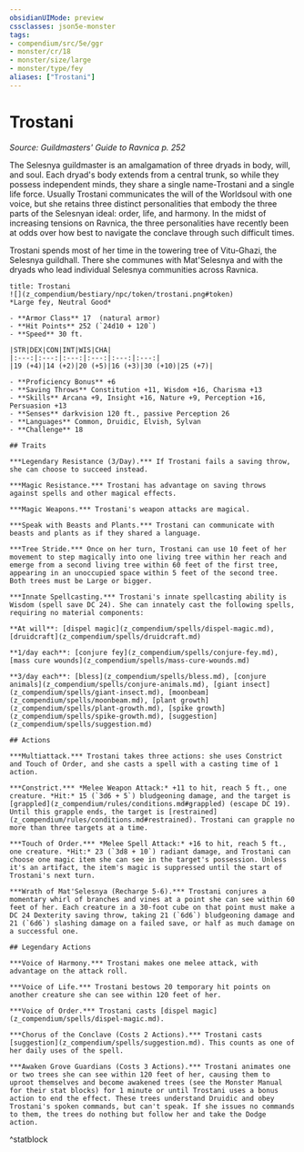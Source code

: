 ```yaml
---
obsidianUIMode: preview
cssclasses: json5e-monster
tags:
- compendium/src/5e/ggr
- monster/cr/18
- monster/size/large
- monster/type/fey
aliases: ["Trostani"]
---
```

# Trostani
*Source: Guildmasters' Guide to Ravnica p. 252*  

The Selesnya guildmaster is an amalgamation of three dryads in body, will, and soul. Each dryad's body extends from a central trunk, so while they possess independent minds, they share a single name-Trostani and a single life force. Usually Trostani communicates the will of the Worldsoul with one voice, but she retains three distinct personalities that embody the three parts of the Selesnyan ideal: order, life, and harmony. In the midst of increasing tensions on Ravnica, the three personalities have recently been at odds over how best to navigate the conclave through such difficult times.

Trostani spends most of her time in the towering tree of Vitu-Ghazi, the Selesnya guildhall. There she communes with Mat'Selesnya and with the dryads who lead individual Selesnya communities across Ravnica.

```ad-statblock
title: Trostani
![](z_compendium/bestiary/npc/token/trostani.png#token)
*Large fey, Neutral Good*

- **Armor Class** 17  (natural armor)
- **Hit Points** 252 (`24d10 + 120`)
- **Speed** 30 ft.

|STR|DEX|CON|INT|WIS|CHA|
|:---:|:---:|:---:|:---:|:---:|:---:|
|19 (+4)|14 (+2)|20 (+5)|16 (+3)|30 (+10)|25 (+7)|

- **Proficiency Bonus** +6
- **Saving Throws** Constitution +11, Wisdom +16, Charisma +13
- **Skills** Arcana +9, Insight +16, Nature +9, Perception +16, Persuasion +13
- **Senses** darkvision 120 ft., passive Perception 26
- **Languages** Common, Druidic, Elvish, Sylvan
- **Challenge** 18

## Traits

***Legendary Resistance (3/Day).*** If Trostani fails a saving throw, she can choose to succeed instead.

***Magic Resistance.*** Trostani has advantage on saving throws against spells and other magical effects.

***Magic Weapons.*** Trostani's weapon attacks are magical.

***Speak with Beasts and Plants.*** Trostani can communicate with beasts and plants as if they shared a language.

***Tree Stride.*** Once on her turn, Trostani can use 10 feet of her movement to step magically into one living tree within her reach and emerge from a second living tree within 60 feet of the first tree, appearing in an unoccupied space within 5 feet of the second tree. Both trees must be Large or bigger.

***Innate Spellcasting.*** Trostani's innate spellcasting ability is Wisdom (spell save DC 24). She can innately cast the following spells, requiring no material components:

**At will**: [dispel magic](z_compendium/spells/dispel-magic.md), [druidcraft](z_compendium/spells/druidcraft.md)

**1/day each**: [conjure fey](z_compendium/spells/conjure-fey.md), [mass cure wounds](z_compendium/spells/mass-cure-wounds.md)

**3/day each**: [bless](z_compendium/spells/bless.md), [conjure animals](z_compendium/spells/conjure-animals.md), [giant insect](z_compendium/spells/giant-insect.md), [moonbeam](z_compendium/spells/moonbeam.md), [plant growth](z_compendium/spells/plant-growth.md), [spike growth](z_compendium/spells/spike-growth.md), [suggestion](z_compendium/spells/suggestion.md)

## Actions

***Multiattack.*** Trostani takes three actions: she uses Constrict and Touch of Order, and she casts a spell with a casting time of 1 action.

***Constrict.*** *Melee Weapon Attack:* +11 to hit, reach 5 ft., one creature. *Hit:* 15 (`3d6 + 5`) bludgeoning damage, and the target is [grappled](z_compendium/rules/conditions.md#grappled) (escape DC 19). Until this grapple ends, the target is [restrained](z_compendium/rules/conditions.md#restrained). Trostani can grapple no more than three targets at a time.

***Touch of Order.*** *Melee Spell Attack:* +16 to hit, reach 5 ft., one creature. *Hit:* 23 (`3d8 + 10`) radiant damage, and Trostani can choose one magic item she can see in the target's possession. Unless it's an artifact, the item's magic is suppressed until the start of Trostani's next turn.

***Wrath of Mat'Selesnya (Recharge 5-6).*** Trostani conjures a momentary whirl of branches and vines at a point she can see within 60 feet of her. Each creature in a 30-foot cube on that point must make a DC 24 Dexterity saving throw, taking 21 (`6d6`) bludgeoning damage and 21 (`6d6`) slashing damage on a failed save, or half as much damage on a successful one.

## Legendary Actions

***Voice of Harmony.*** Trostani makes one melee attack, with advantage on the attack roll.

***Voice of Life.*** Trostani bestows 20 temporary hit points on another creature she can see within 120 feet of her.

***Voice of Order.*** Trostani casts [dispel magic](z_compendium/spells/dispel-magic.md).

***Chorus of the Conclave (Costs 2 Actions).*** Trostani casts [suggestion](z_compendium/spells/suggestion.md). This counts as one of her daily uses of the spell.

***Awaken Grove Guardians (Costs 3 Actions).*** Trostani animates one or two trees she can see within 120 feet of her, causing them to uproot themselves and become awakened trees (see the Monster Manual for their stat blocks) for 1 minute or until Trostani uses a bonus action to end the effect. These trees understand Druidic and obey Trostani's spoken commands, but can't speak. If she issues no commands to them, the trees do nothing but follow her and take the Dodge action.
```
^statblock
